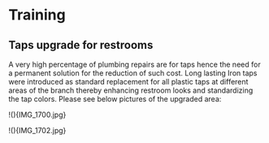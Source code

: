 # Training

## Taps upgrade for restrooms
A very high percentage of plumbing repairs are for taps hence the need for a permanent solution for the reduction of such cost. Long lasting Iron taps were introduced as standard replacement for all plastic taps at different areas of the branch thereby enhancing restroom looks and standardizing the tap colors. Please see below pictures of the upgraded area:

!(){IMG_1700.jpg} 

!(){IMG_1702.jpg} 
